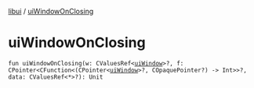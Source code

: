 [libui](README.md) / [uiWindowOnClosing](ui-window-on-closing.md)

# uiWindowOnClosing

`fun uiWindowOnClosing(w: CValuesRef<`[`uiWindow`](ui-window.md)`>?, f: CPointer<CFunction<(CPointer<`[`uiWindow`](ui-window.md)`>?, COpaquePointer?) -> Int>>?, data: CValuesRef<*>?): Unit`
